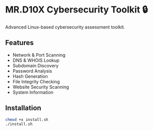# MR.D10X Cybersecurity Toolkit 🔒

Advanced Linux-based cybersecurity assessment toolkit.

## Features
- Network & Port Scanning
- DNS & WHOIS Lookup  
- Subdomain Discovery
- Password Analysis
- Hash Generation
- File Integrity Checking
- Website Security Scanning
- System Information

## Installation
```bash
chmod +x install.sh
./install.sh